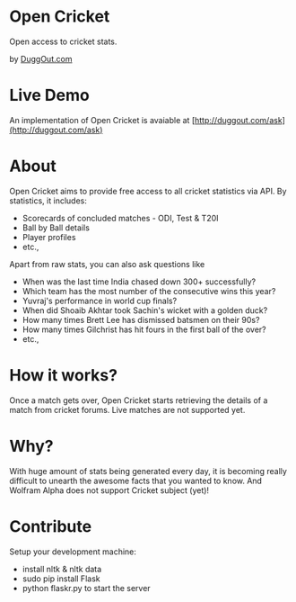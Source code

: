 Open Cricket
============

Open access to cricket stats.

by [DuggOut.com](http://www.duggout.com)

Live Demo
=========

An implementation of Open Cricket is avaiable at [http://duggout.com/ask](http://duggout.com/ask)

About
=====

Open Cricket aims to provide free access to all cricket statistics via API. By statistics, it includes:

 - Scorecards of concluded matches - ODI, Test & T20I
 - Ball by Ball details
 - Player profiles
 - etc.,

Apart from raw stats, you can also ask questions like

 - When was the last time India chased down 300+ successfully?
 - Which team has the most number of the consecutive wins this year?
 - Yuvraj's performance in world cup finals?
 - When did Shoaib Akhtar took Sachin's wicket with a golden duck?
 - How many times Brett Lee has dismissed batsmen on their 90s?
 - How many times Gilchrist has hit fours in the first ball of the over?
 - etc.,

How it works?
=============

Once a match gets over, Open Cricket starts retrieving the details of a match from cricket forums. Live matches are not supported yet.

Why?
====

With huge amount of stats being generated every day, it is becoming really difficult to unearth the awesome facts that you wanted to know.
And Wolfram Alpha does not support Cricket subject (yet)!

Contribute
==========

Setup your development machine:

 - install nltk & nltk data
 - sudo pip install Flask
 - python flaskr.py to start the server
